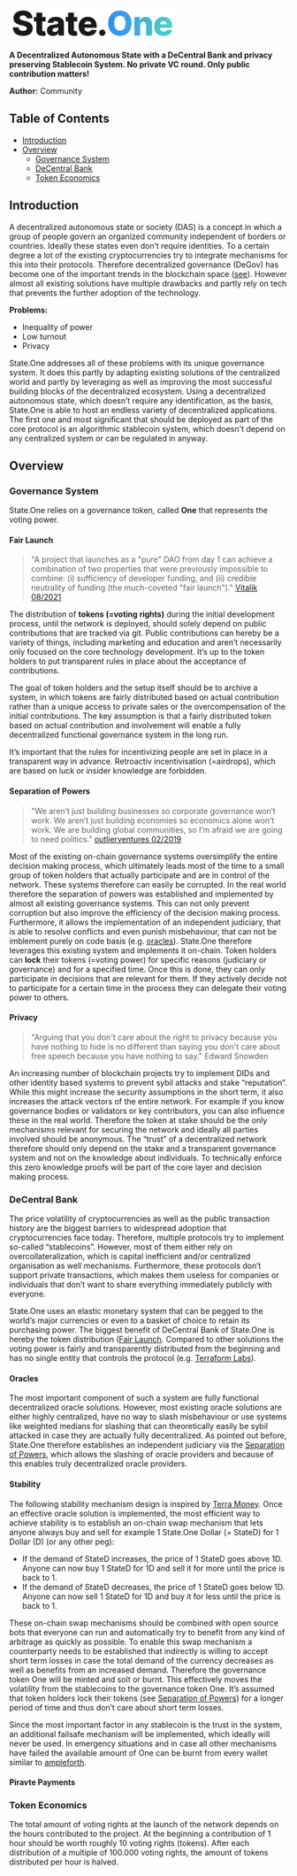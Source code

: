 
<p align="left">
  <img src="./state.png" style="width:300px";>
</p>

**A Decentralized Autonomous State with a DeCentral Bank and privacy preserving Stablecoin System. No private VC round. Only public contribution matters!** 

**Author:** Community 

## Table of Contents 
* [Introduction](#introduction)
* [Overview](#overview)
  * [Governance System](#governance-system)
  * [DeCentral Bank](#decentral-bank)
  * [Token Economics](#token-economics)

## Introduction

A decentralized autonomous state or society (DAS) is a concept in which a group of people govern an organized community independent of 
borders or countries. Ideally these states even don’t require identities. To a certain degree a lot of the existing cryptocurrencies try to integrate mechanisms for this into their protocols. Therefore decentralized governance (DeGov) has 
become one of the important trends in the blockchain space ([see](https://vitalik.ca/general/2021/08/16/voting3.html)). However almost all existing 
solutions have multiple drawbacks and partly rely on tech that prevents the further adoption of the technology.  

**Problems:**
* Inequality of power
* Low turnout
* Privacy

State.One addresses all of these problems with its unique governance system. It does this partly by adapting existing solutions of the centralized world 
and partly by leveraging as well as improving the most successful building blocks of the decentralized ecosystem. Using a decentralized autonomous state, which doesn’t require any identification, as the basis, State.One is able to host an endless variety of decentralized applications. The first one and most significant that should be deployed as part of the core protocol is an algorithmic stablecoin system, which doesn't depend on any centralized system or can be regulated in anyway.   

## Overview

### Governance System

State.One relies on a governance token, called **One** that represents the voting power.   

#### Fair Launch

> "A project that launches as a "pure" DAO from day 1 can achieve a combination of two properties that were previously impossible to combine: (i) sufficiency of developer funding, and (ii) credible neutrality of funding (the much-coveted "fair launch")." [Vitalik 08/2021](https://vitalik.ca/general/2021/08/16/voting3.html)

The distribution of **tokens (=voting rights)** during the initial development process, until the network is deployed, should solely depend on public contributions that are tracked via git. Public contributions can hereby be a variety of things, including marketing and education and aren’t necessarily only focused on the core technology development. It’s up to the token holders to put transparent rules in place about the acceptance of contributions. 

The goal of token holders and the setup itself should be to archive a system, in which tokens are fairly distributed based on actual contribution rather than a unique access to private sales or the overcompensation of the initial contributions. The key assumption is that a fairly distributed token based on actual contribution and involvement will enable a fully decentralized functional governance system in the long run.

It’s important that the rules for incentivizing people are set in place in a transparent way in advance. Retroactiv incentivisation (=airdrops), which are based on luck or insider knowledge are forbidden.  

#### Separation of Powers

> "We aren’t just building businesses so corporate governance won’t work. We aren’t just building economies so economics alone won’t work. We are building global communities, so I’m afraid we are going to need politics."  [outlierventures 02/2019](https://outlierventures.io/research/the-crypto-trias-politica/)

Most of the existing on-chain governance systems oversimplify the entire decision making process, which ultimately leads most of the time to a small group of token holders that actually participate and are in control of the network. These systems therefore can easily be corrupted. In the real world therefore the separation of powers was established and implemented by almost all existing governance systems. This can not only prevent corruption but also improve the efficiency of the decision making process. Furthermore, it allows the implementation of an independent judiciary, that is able to resolve conflicts and even punish misbehaviour, that can not be imblement purely on code basis (e.g. [oracles](#oracles)). 
State.One therefore leverages this existing system and implements it on-chain. Token holders can **lock** their tokens (=voting power) for specific reasons (judiciary or governance) and for a specified time. Once this is done, they can only participate in decisions that are relevant for them. If they actively decide not to participate for a certain time in the process they can delegate their voting power to others. 

#### Privacy

> "Arguing that you don't care about the right to privacy because you have nothing to hide is no different than saying you don't care about free speech because you have nothing to say." Edward Snowden

An increasing number of blockchain projects try to implement DIDs and other identity based systems to prevent sybil attacks and stake “reputation”. While this might increase the security assumptions in the short term, it also increases the attack vectors of the entire network. For example if you know governance bodies or validators or key contributors, you can also influence these in the real world. Therefore the token at stake should be the only mechanisms relevant for securing the network and ideally all parties involved should be anonymous. The “trust” of a decentralized network therefore should only depend on the stake and a transparent governance system and not on the knowledge about individuals. To technically enforce this zero knowledge proofs will be part of the core layer and decision making process.   

### DeCentral Bank

The price volatility of cryptocurrencies as well as the public transaction history are the biggest barriers to widespread adoption that cryptocurrencies face today. Therefore, multiple protocols try to implement so-called “stablecoins”. However, most of them either rely on overcollateralization, which is capital inefficient and/or centralized organisation as well mechanisms. Furthermore, these protocols don’t support private transactions, which makes them useless for companies or individuals that don’t want to share everything immediately publicly with everyone. 

State.One uses an elastic monetary system that can be pegged to the world’s major currencies or even to a basket of choice to retain its purchasing power. The biggest benefit of DeCentral Bank of State.One is hereby the token distribution ([Fair Launch](#fair-launch). Compared to other solutions the voting power is fairly and transparently distributed from the beginning and has no single entity that controls the protocol (e.g. [Terraform Labs](https://finder.terra.money/mainnet/address/terra1dp0taj85ruc299rkdvzp4z5pfg6z6swaed74e6)).   

#### Oracles 

The most important component of such a system are fully functional decentralized oracle solutions. However, most existing oracle solutions are either highly centralized, have no way to slash misbehaviour or use systems like weighted medians for slashing that can theoretically easily be sybil attacked in case they are actually fully decentralized. As pointed out before, State.One therefore establishes an independent judiciary via the [Separation of Powers](#separation-of-powers), which allows the slashing of oracle providers and because of this enables truly decentralized oracle providers.  

#### Stability

The following stability mechanism design is inspired by [Terra Money](https://assets.website-files.com/611153e7af981472d8da199c/618b02d13e938ae1f8ad1e45_Terra_White_paper.pdf). Once an effective oracle solution is implemented, the most efficient way to achieve stability is to establish an on-chain swap mechanism that lets anyone always buy and sell for example 1 State.One Dollar (= StateD) for 1 Dollar (D) (or any other peg): 
- If the demand of StateD increases, the price of 1 StateD goes above 1D. Anyone can now buy 1 StateD for 1D and sell it for more until the price is back to 1.
- If the demand of StateD decreases, the price of 1 StateD goes below 1D. Anyone can now sell 1 StateD for 1D and buy it for less until the price is back to 1. 

These on-chain swap mechanisms should be combined with open source bots that everyone can run and automatically try to benefit from any kind of arbitrage as quickly as possible. 
To enable this swap mechanism a counterparty needs to be established that indirectly is willing to accept short term losses in case the total demand of the currency decreases as well as benefits from an increased demand. Therefore the governance token One will be minted and solt or burnt. This effectively moves the volatility from the stablecoins to the governance token One. It’s assumed that token holders lock their tokens (see [Separation of Powers](#separation-of-powers)) for a longer period of time and thus don’t care about short term losses. 

Since the most important factor in any stablecoin is the trust in the system, an additional failsafe mechanism will be implemented, which ideally will never be used. In emergency situations and in case all other mechanisms have failed the available amount of One can be burnt from every wallet similar to [ampleforth](https://www.ampleforth.org/papers/). 

#### Piravte Payments

### Token Economics

The total amount of voting rights at the launch of the network depends on the hours contributed to the project. At the beginning a contribution of 1 hour should be worth roughly 10 voting rights (tokens). After each distribution of a multiple of 100.000 voting rights, the amount of tokens distributed per hour is halved. 

